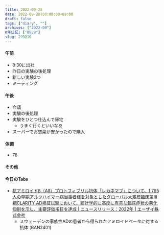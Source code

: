 ```yaml
---
title: 2022-09-28
date: 2022-09-28T00:00:00+09:00
draft: false
tags: ["diary", ""]
archives: ["2022-09"]
n年日記: ["0928"]
slug: 299816
---
```

#### 午前
- 8:30に出社
- 昨日の実験の後処理
- 新しい実験2つ
- ミーティング
#### 午後
- 会議
- 実験の後処理
- 実験をひとつ仕込んで帰宅
  - うまく行くといいなあ
- スーパーでお惣菜が安かったので購入
#### 体調
- 78
#### その他
#### 今日のTabs
- [抗アミロイドβ（Aβ）プロトフィブリル抗体「レカネマブ」について、1,795人の早期アルツハイマー病当事者様を対象としたグローバル大規模臨床第Ⅲ相CLARITY AD検証試験において、統計学的に高度に有意な臨床症状の悪化抑制を示し、主要評価項目を達成 | ニュースリリース：2022年 | エーザイ株式会社](https://www.eisai.co.jp/news/2022/news202271.html)
  - スウェーデンの家族性ADの患者から得られたアミロイドベータに対する抗体 (BAN2401)